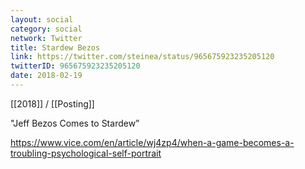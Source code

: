 ```yaml
---
layout: social
category: social
network: Twitter
title: Stardew Bezos
link: https://twitter.com/steinea/status/965675923235205120
twitterID: 965675923235205120
date: 2018-02-19
---
```


[[2018]] / [[Posting]]

"Jeff Bezos Comes to Stardew”

<https://www.vice.com/en/article/wj4zp4/when-a-game-becomes-a-troubling-psychological-self-portrait>
